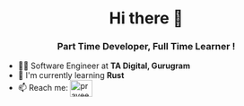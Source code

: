 <h1 align="center"> Hi there 👋</h1>

<h3 align="center">Part Time Developer, Full Time Learner !</h3>

- 🦸‍♂️ Software Engineer at **TA Digital, Gurugram**
- 🌱 I'm currently learning **Rust**
- 📫 Reach me: 
<a href="https://www.linkedin.com/in/praviin/" target="_blank" rel="noreferrer noopener"><img align="center" src="https://raw.githubusercontent.com/rahuldkjain/github-profile-readme-generator/master/src/images/icons/Social/linked-in-alt.svg" alt="praveen-kumar" height="30" width="40" /></a>

